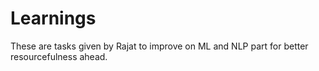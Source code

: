 # Learnings
These are tasks given by Rajat to improve on ML and NLP part for better resourcefulness ahead.
